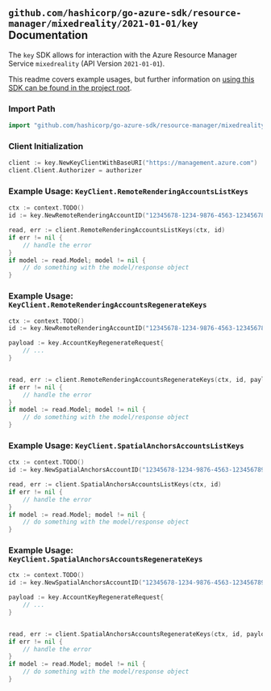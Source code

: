 
## `github.com/hashicorp/go-azure-sdk/resource-manager/mixedreality/2021-01-01/key` Documentation

The `key` SDK allows for interaction with the Azure Resource Manager Service `mixedreality` (API Version `2021-01-01`).

This readme covers example usages, but further information on [using this SDK can be found in the project root](https://github.com/hashicorp/go-azure-sdk/tree/main/docs).

### Import Path

```go
import "github.com/hashicorp/go-azure-sdk/resource-manager/mixedreality/2021-01-01/key"
```


### Client Initialization

```go
client := key.NewKeyClientWithBaseURI("https://management.azure.com")
client.Client.Authorizer = authorizer
```


### Example Usage: `KeyClient.RemoteRenderingAccountsListKeys`

```go
ctx := context.TODO()
id := key.NewRemoteRenderingAccountID("12345678-1234-9876-4563-123456789012", "example-resource-group", "accountValue")

read, err := client.RemoteRenderingAccountsListKeys(ctx, id)
if err != nil {
	// handle the error
}
if model := read.Model; model != nil {
	// do something with the model/response object
}
```


### Example Usage: `KeyClient.RemoteRenderingAccountsRegenerateKeys`

```go
ctx := context.TODO()
id := key.NewRemoteRenderingAccountID("12345678-1234-9876-4563-123456789012", "example-resource-group", "accountValue")

payload := key.AccountKeyRegenerateRequest{
	// ...
}


read, err := client.RemoteRenderingAccountsRegenerateKeys(ctx, id, payload)
if err != nil {
	// handle the error
}
if model := read.Model; model != nil {
	// do something with the model/response object
}
```


### Example Usage: `KeyClient.SpatialAnchorsAccountsListKeys`

```go
ctx := context.TODO()
id := key.NewSpatialAnchorsAccountID("12345678-1234-9876-4563-123456789012", "example-resource-group", "accountValue")

read, err := client.SpatialAnchorsAccountsListKeys(ctx, id)
if err != nil {
	// handle the error
}
if model := read.Model; model != nil {
	// do something with the model/response object
}
```


### Example Usage: `KeyClient.SpatialAnchorsAccountsRegenerateKeys`

```go
ctx := context.TODO()
id := key.NewSpatialAnchorsAccountID("12345678-1234-9876-4563-123456789012", "example-resource-group", "accountValue")

payload := key.AccountKeyRegenerateRequest{
	// ...
}


read, err := client.SpatialAnchorsAccountsRegenerateKeys(ctx, id, payload)
if err != nil {
	// handle the error
}
if model := read.Model; model != nil {
	// do something with the model/response object
}
```

